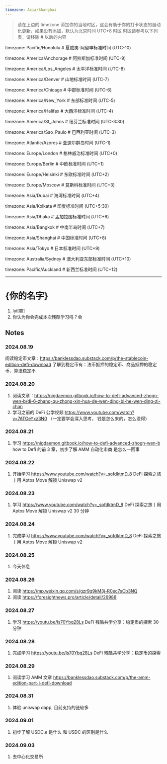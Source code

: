 ```yaml
---
timezone: Asia/Shanghai
---
```


> 请在上边的 timezone 添加你的当地时区，这会有助于你的打卡状态的自动化更新，如果没有添加，默认为北京时间 UTC+8 时区
> 时区请参考以下列表，请移除 # 以后的内容

timezone: Pacific/Honolulu # 夏威夷-阿留申标准时间 (UTC-10)

timezone: America/Anchorage # 阿拉斯加标准时间 (UTC-9)

timezone: America/Los_Angeles # 太平洋标准时间 (UTC-8)

timezone: America/Denver # 山地标准时间 (UTC-7)

timezone: America/Chicago # 中部标准时间 (UTC-6)

timezone: America/New_York # 东部标准时间 (UTC-5)

timezone: America/Halifax # 大西洋标准时间 (UTC-4)

timezone: America/St_Johns # 纽芬兰标准时间 (UTC-3:30)

timezone: America/Sao_Paulo # 巴西利亚时间 (UTC-3)

timezone: Atlantic/Azores # 亚速尔群岛时间 (UTC-1)

timezone: Europe/London # 格林威治标准时间 (UTC+0)

timezone: Europe/Berlin # 中欧标准时间 (UTC+1)

timezone: Europe/Helsinki # 东欧标准时间 (UTC+2)

timezone: Europe/Moscow # 莫斯科标准时间 (UTC+3)

timezone: Asia/Dubai # 海湾标准时间 (UTC+4)

timezone: Asia/Kolkata # 印度标准时间 (UTC+5:30)

timezone: Asia/Dhaka # 孟加拉国标准时间 (UTC+6)

timezone: Asia/Bangkok # 中南半岛时间 (UTC+7)

timezone: Asia/Shanghai # 中国标准时间 (UTC+8)

timezone: Asia/Tokyo # 日本标准时间 (UTC+9)

timezone: Australia/Sydney # 澳大利亚东部标准时间 (UTC+10)

timezone: Pacific/Auckland # 新西兰标准时间 (UTC+12)

---

# {你的名字}

1. Iyi[奕]
2. 你认为你会完成本次残酷学习吗？会

## Notes

<!-- Content_START -->

### 2024.08.19

阅读稳定币文章：https://banklessdao.substack.com/p/the-stablecoin-edition-defi-download
了解到稳定币有：法币抵押的稳定币、商品抵押的稳定币、算法稳定不

### 2024.08.20

1. 阅读文章：https://nigdaemon.gitbook.io/how-to-defi-advanced-zhogn-wen-b/di-6-zhang-qu-zhong-xin-hua-de-wen-ding-bi-he-wen-ding-zi-chan
2. 学习之前的 DeFi 公学视频 https://www.youtube.com/watch?v=7ATOeYxz3N0 （一定要学会深入思考， 钱是怎么来的，怎么没得）

### 2024.08.21

1. 学习 https://nigdaemon.gitbook.io/how-to-defi-advanced-zhogn-wen-b how to Defi 的前 3 章，初步了解 AMM 自动化市商 是怎么一回事

### 2024.08.22

1. 开始学习 https://www.youtube.com/watch?v=_sofdktmD_8 DeFi 探索之旅丨用 Aptos Move 解锁 Uniswap v2

### 2024.08.23

1. 学习 https://www.youtube.com/watch?v=_sofdktmD_8 DeFi 探索之旅丨用 Aptos Move 解锁 Uniswap v2  30 分钟

### 2024.08.24

1. 完成学习 https://www.youtube.com/watch?v=_sofdktmD_8 DeFi 探索之旅丨用 Aptos Move 解锁 Uniswap v2 

### 2024.08.25

1. 今天休息

### 2024.08.26

1. 阅读 https://mp.weixin.qq.com/s/gzr9q9kM3j-R0ec7sCb3NQ
2. 阅读 https://foresightnews.pro/article/detail/26988

### 2024.08.27

1. 学习 https://youtu.be/Is70Ybq28Ls DeFi 残酷共学分享：稳定币的探索 30 分钟

### 2024.08.28

1. 完成学习 https://youtu.be/Is70Ybq28Ls DeFi 残酷共学分享：稳定币的探索

### 2024.08.29

1. 阅读学习 AMM 文章 https://banklessdao.substack.com/p/the-amm-edition-part-i-defi-download

### 2024.08.31

1. 体验 uniswap dapp, 目前支持的链较多

### 2024.09.01

1. 初步了解 USDC.e 是什么 和 USDC 的区别是什么

### 2024.09.03

1. 去中心化交易所

<!-- Content_END -->
